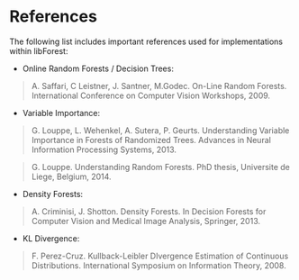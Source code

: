 # References

The following list includes important references used for implementations within libForest:

* Online Random Forests / Decision Trees:

> A. Saffari, C Leistner, J. Santner, M.Godec. On-Line Random Forests. International Conference on Computer Vision Workshops, 2009.

* Variable Importance:

> G. Louppe, L. Wehenkel, A. Sutera, P. Geurts. Understanding Variable Importance in Forests of Randomized Trees. Advances in Neural Information Processing Systems, 2013.

> G. Louppe. Understanding Random Forests. PhD thesis, Universite de Liege, Belgium, 2014.

* Density Forests:

> A. Criminisi, J. Shotton. Density Forests. In Decision Forests for Computer Vision and Medical Image Analysis, Springer, 2013.

* KL Divergence:

> F. Perez-Cruz. Kullback-Leibler DIvergence Estimation of Continuous Distributions. International Symposium on Information Theory, 2008.